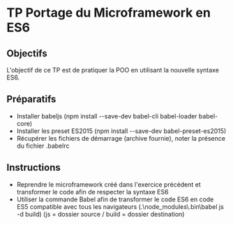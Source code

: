 # TP Portage du Microframework en ES6

## Objectifs

L'objectif de ce TP est de pratiquer la POO en utilisant la nouvelle syntaxe ES6.

## Préparatifs

- Installer babeljs (npm install --save-dev babel-cli babel-loader babel-core)
- Installer les preset ES2015 (npm install --save-dev babel-preset-es2015)
- Récupérer les fichiers de démarrage (archive fournie), noter la présence du fichier .babelrc

## Instructions

- Reprendre le microframework créé dans l'exercice précédent et transformer le code afin de respecter la syntaxe ES6
- Utiliser la commande Babel afin de transformer le code ES6 en code ES5 compatible avec tous les navigateurs (.\node_modules\\.bin\babel js -d build) (js = dossier source / build = dossier destination)

